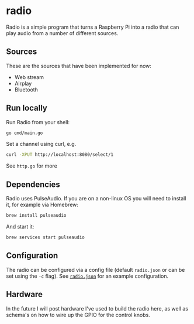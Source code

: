 # radio

Radio is a simple program that turns a Raspberry Pi into a radio that can play
audio from a number of different sources.


## Sources

These are the sources that have been implemented for now:

- Web stream
- Airplay
- Bluetooth

## Run locally 

Run Radio from your shell:

```sh
go cmd/main.go
```

Set a channel using curl, e.g.
 
```sh
curl -XPUT http://localhost:8080/select/1
 ```

See `http.go` for more

## Dependencies

Radio uses PulseAudio. If you are on a non-linux OS you will need to install it, for example via Homebrew:

```sh
brew install pulseaudio
```

And start it:

```sh
brew services start pulseaudio
```

## Configuration

The radio can be configured via a config file (default `radio.json` or can be
set using the `-c` flag). See [`radio.json`](radio.json) for an example configuration.


## Hardware

In the future I will post hardware I've used to build the radio here, as well as
schema's on how to wire up the GPIO for the control knobs.
